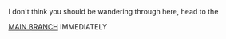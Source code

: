 I don't think you should be wandering through here, head to the

[MAIN BRANCH](https://github.com/tzwel/Absence) IMMEDIATELY
